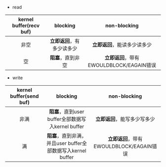 - read

| kernel buffer(recv buf) | blocking | non-blocking | 
| :----: | :----: | :----: |
| 非空 | **立即返回**，有多少读多少 |  **立即返回**，能读多少读多少 |
| 空 | **阻塞**，直到非空 | **立即返回**，带有EWOULDBLOCK/EAGAIN错误 |

- write

| kernel buffer(send buf) | blocking | non-blocking | 
| :----: | :----: | :----: |
| 非满 | **阻塞**，直到user buffer全部数据写入kernel buffer | **立即返回**，能写多少写多少 |
| 满 | **阻塞**，直到非满，并且user buffer全部数据写入kernel buffer| **立即返回**，带有EWOULDBLOCK/EAGAIN错误 |